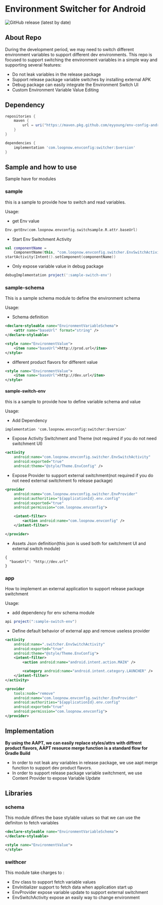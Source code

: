 # Environment Switcher for Android

![GitHub release (latest by date)](https://img.shields.io/github/v/release/eyyoung/env-config-android)

## About Repo

During the development period, we may need to switch different environment variables to support different dev environments.
This repo is focused to support switching the environment variables in a simple way and supporting several features:

* Do not leak variables in the release package
* Support release package variable switches by installing external APK
* Debug package can easily integrate the Environment Switch UI
* Custom Environment Variable Value Editing


## Dependency

```gradle
repositories {
    maven {
        url = uri("https://maven.pkg.github.com/eyyoung/env-config-android")
    }
}

dependencies {
    implementation 'com.loopnow.envconfig:switcher:$version'
}
```

## Sample and how to use

Sample have for modules

### sample

this is a sample to provide how to switch and read variables.

Usage:

* get Env value

```kotlin
Env.getEnv(com.loopnow.envconfig.switchsample.R.attr.baseUrl)
```

* Start Env Switchment Activity

```kotlin
val componentName =
    ComponentName(this, "com.loopnow.envconfig.switcher.EnvSwitchActivity")
startActivity(Intent().setComponent(componentName))
```

* Only expose variable value in debug package

```gradle
debugImplementation project(':sample-switch-env')
```

### sample-schema

This is a sample schema module to define the environment schema

Usage:

* Schema definition

```xml
<declare-styleable name="EnvironmentVariableSchema">
    <attr name="baseUrl" format="string" />
</declare-styleable>

<style name="EnvironmentValue">
    <item name="baseUrl">http://prod.url</item>
</style>
```

* different product flavors for different value

```xml
<style name="EnvironmentValue">
    <item name="baseUrl">http://dev.url</item>
</style>
```

#### sample-switch-env

this is a sample to provide how to define variable schema and value

Usage:

* Add Dependency

```
implementation 'com.loopnow.envconfig:switcher:$version'
```

* Expose Activity Switchment and Theme (not required if you do not need switchment UI)

```xml
<activity
    android:name="com.loopnow.envconfig.switcher.EnvSwitchActivity"
    android:exported="true"
    android:theme="@style/Theme.EnvConfig" />
```

* Expose Provider to support external switchment(not required if you do not need external switchment fo release package)

```xml
<provider
    android:name="com.loopnow.envconfig.switcher.EnvProvider"
    android:authorities="${applicationId}.env.config"
    android:exported="true"
    android:permission="com.loopnow.envconfig">

    <intent-filter>
        <action android:name="com.loopnow.envconfig" />
    </intent-filter>

</provider>
```

* Assets Json definition(this json is used both for switchment UI and external switch module)

```
{
  "baseUrl": "http://dev.url"
}
```

### app

How to implement an external application to support release package switchment

Usage:

* add dependency for env schema module

```gradle
api project(":sample-switch-env")
```

* Define default behavior of external app and remove useless provider

```xml
<activity
    android:name=".switcher.EnvSwitchActivity"
    android:exported="true"
    android:theme="@style/Theme.EnvConfig">
    <intent-filter>
        <action android:name="android.intent.action.MAIN" />

        <category android:name="android.intent.category.LAUNCHER" />
    </intent-filter>
</activity>

<provider
    tools:node="remove"
    android:name="com.loopnow.envconfig.switcher.EnvProvider"
    android:authorities="${applicationId}.env.config"
    android:exported="true"
    android:permission="com.loopnow.envconfig">
</provider>
```

## Implementation

<b>By using the AAPT, we can easily replace styles/attrs with diffrent product flavors, AAPT resource merge function is a standard flow for Gradle Build </b>

* In order to not leak any variables in release package, we use aapt merge function to support dev product flavors.
* In order to support release package variable switchment, we use Content Provider to expose Variable Update

## Libraries

### schema

This module difines the base stylable values so that we can use the definiton to fetch variables

```xml
<declare-styleable name="EnvironmentVariableSchema">
</declare-styleable>

<style name="EnvironmentValue">
</style>
```

### swithcer

This module take charges to :

* Env class to support fetch variable values
* EnvInitializer support to fetch data when application start up
* EnvProvider expose variable update to support external switchment
* EnvSwitchActivity expose an easily way to change environment
